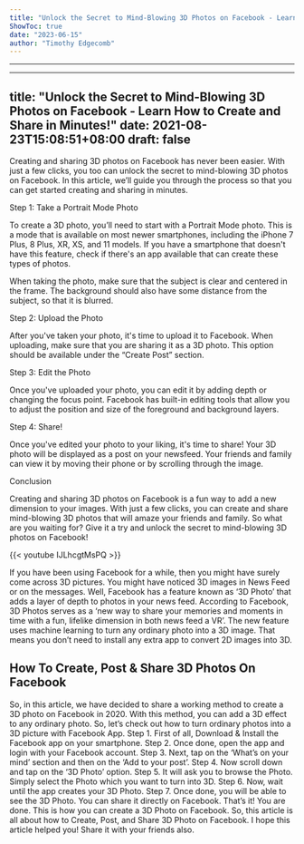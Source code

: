 ```yaml
---
title: "Unlock the Secret to Mind-Blowing 3D Photos on Facebook - Learn How to Create and Share in Minutes!"
ShowToc: true 
date: "2023-06-15"
author: "Timothy Edgecomb"
---
```

*****
---
title: "Unlock the Secret to Mind-Blowing 3D Photos on Facebook - Learn How to Create and Share in Minutes!"
date: 2021-08-23T15:08:51+08:00
draft: false
---

Creating and sharing 3D photos on Facebook has never been easier. With just a few clicks, you too can unlock the secret to mind-blowing 3D photos on Facebook. In this article, we’ll guide you through the process so that you can get started creating and sharing in minutes.

Step 1: Take a Portrait Mode Photo

To create a 3D photo, you’ll need to start with a Portrait Mode photo. This is a mode that is available on most newer smartphones, including the iPhone 7 Plus, 8 Plus, XR, XS, and 11 models. If you have a smartphone that doesn't have this feature, check if there's an app available that can create these types of photos.

When taking the photo, make sure that the subject is clear and centered in the frame. The background should also have some distance from the subject, so that it is blurred.

Step 2: Upload the Photo

After you've taken your photo, it's time to upload it to Facebook. When uploading, make sure that you are sharing it as a 3D photo. This option should be available under the “Create Post” section.

Step 3: Edit the Photo

Once you've uploaded your photo, you can edit it by adding depth or changing the focus point. Facebook has built-in editing tools that allow you to adjust the position and size of the foreground and background layers.

Step 4: Share!

Once you've edited your photo to your liking, it's time to share! Your 3D photo will be displayed as a post on your newsfeed. Your friends and family can view it by moving their phone or by scrolling through the image.

Conclusion

Creating and sharing 3D photos on Facebook is a fun way to add a new dimension to your images. With just a few clicks, you can create and share mind-blowing 3D photos that will amaze your friends and family. So what are you waiting for? Give it a try and unlock the secret to mind-blowing 3D photos on Facebook!

{{< youtube IJLhcgtMsPQ >}} 



If you have been using Facebook for a while, then you might have surely come across 3D pictures. You might have noticed 3D images in News Feed or on the messages. Well, Facebook has a feature known as ‘3D Photo’ that adds a layer of depth to photos in your news feed.
According to Facebook, 3D Photos serves as a ‘new way to share your memories and moments in time with a fun, lifelike dimension in both news feed a VR’. The new feature uses machine learning to turn any ordinary photo into a 3D image. That means you don’t need to install any extra app to convert 2D images into 3D.

 
## How To Create, Post & Share 3D Photos On Facebook


So, in this article, we have decided to share a working method to create a 3D photo on Facebook in 2020. With this method, you can add a 3D effect to any ordinary photo. So, let’s check out how to turn ordinary photos into a 3D picture with Facebook App.
Step 1. First of all, Download & Install the Facebook app on your smartphone.
Step 2. Once done, open the app and login with your Facebook account.
Step 3. Next, tap on the ‘What’s on your mind’ section and then on the ‘Add to your post’.
Step 4. Now scroll down and tap on the ‘3D Photo’ option.
Step 5. It will ask you to browse the Photo. Simply select the Photo which you want to turn into 3D.
Step 6. Now, wait until the app creates your 3D Photo.
Step 7. Once done, you will be able to see the 3D Photo. You can share it directly on Facebook.
That’s it! You are done. This is how you can create a 3D Photo on Facebook.
So, this article is all about how to Create, Post, and Share 3D Photo on Facebook. I hope this article helped you! Share it with your friends also.





